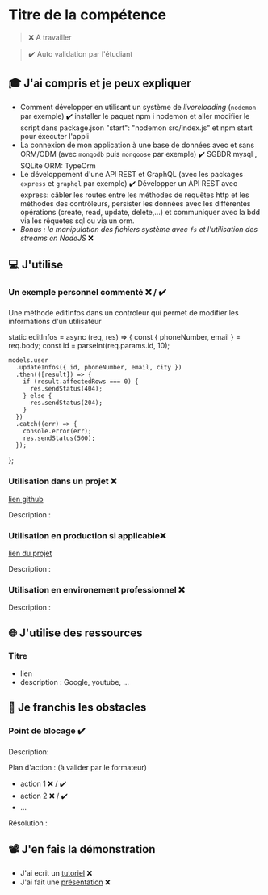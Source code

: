 # Titre de la compétence

> ❌ A travailler

> ✔️ Auto validation par l'étudiant

## 🎓 J'ai compris et je peux expliquer

- Comment développer en utilisant un système de *livereloading* (`nodemon` par exemple) ✔️ 
        installer le paquet npm i nodemon et aller modifier le script dans package.json "start": "nodemon src/index.js" et npm start pour éxecuter l'appli
- La connexion de mon application à une base de données avec et sans ORM/ODM (avec `mongodb` puis `mongoose` par exemple) ✔️
       SGBDR mysql , SQLite  ORM: TypeOrm
- Le développement d'une API REST et GraphQL (avec les packages `express` et `graphql` par exemple) ✔️
        Développer un API REST avec express:  câbler les routes entre les méthodes de requêtes http et les méthodes des contrôleurs, persister les données avec les différentes opérations (create, read, update, delete,...) et communiquer avec la bdd via les rêquetes sql ou via un orm. 
- *Bonus : la manipulation des fichiers système avec `fs` et l'utilisation des streams en NodeJS* ❌

## 💻 J'utilise

### Un exemple personnel commenté ❌ / ✔️
Une méthode editInfos dans un controleur qui permet de modifier les informations d'un utilisateur 

static editInfos = async (req, res) => {
    const { phoneNumber, email } = req.body;
    const id = parseInt(req.params.id, 10);

    models.user
      .updateInfos({ id, phoneNumber, email, city })
      .then(([result]) => {
        if (result.affectedRows === 0) {
          res.sendStatus(404);
        } else {
          res.sendStatus(204);
        }
      })
      .catch((err) => {
        console.error(err);
        res.sendStatus(500);
      });
  };
### Utilisation dans un projet ❌ 

[lien github](...)

Description :

### Utilisation en production si applicable❌

[lien du projet](...)

Description :

### Utilisation en environement professionnel ❌

Description :

## 🌐 J'utilise des ressources

### Titre

- lien
- description : Google, youtube, ...

## 🚧 Je franchis les obstacles

### Point de blocage ✔️

Description:

Plan d'action : (à valider par le formateur)

- action 1 ❌ / ✔️
- action 2 ❌ / ✔️
- ...

Résolution :

## 📽️ J'en fais la démonstration

- J'ai ecrit un [tutoriel](...) ❌ 
- J'ai fait une [présentation](...) ❌
